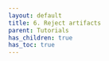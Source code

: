 ```yaml
---
layout: default
title: 6. Reject artifacts
parent: Tutorials
has_children: true
has_toc: true
---
```

